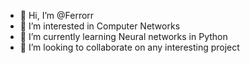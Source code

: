 - 👋 Hi, I’m @Ferrorr
- 👀 I’m interested in Computer Networks
- 🌱 I’m currently learning Neural networks in Python
- 💞️ I’m looking to collaborate on any interesting project

<!---
Ferrorr/Ferrorr is a ✨ special ✨ repository because its `README.md` (this file) appears on your GitHub profile.
You can click the Preview link to take a look at your changes.
--->
